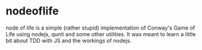 nodeoflife
==========
node of life is a simple (rather stupid) implementation of Conway's Game of Life using nodejs, qunit and some other utilities. It was meant to learn a little bit about TDD with JS and the workings of nodejs.
